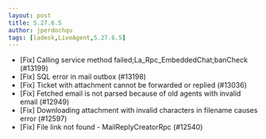 ```yaml
---
layout: post
title: 5.27.6.5
author: jperdochqu
tags: [ladesk,LiveAgent,5.27.6.5]
---
```


- [Fix] Calling service method failed;La_Rpc_EmbeddedChat;banCheck (#13199)
- [Fix] SQL error in mail outbox (#13198)
- [Fix] Ticket with attachment cannot be forwarded or replied (#13036)
- [Fix] Fetched email is not parsed because of old agents with invalid email (#12949)
- [Fix] Downloading attachment with invalid characters in filename causes error (#12597)
- [Fix] File link not found - MailReplyCreatorRpc (#12540)
